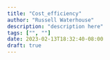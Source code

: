 ```yaml
---
title: "Cost_efficiency"
author: "Russell Waterhouse"
description: "description here"
tags: ["", ""]
date: 2023-02-13T18:32:40-08:00
draft: true
---
```


